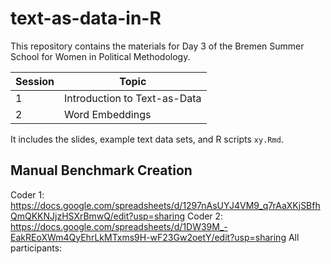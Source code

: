 # text-as-data-in-R

This repository contains the materials for Day 3 of the Bremen Summer School for Women in Political Methodology.

| Session |  Topic
|----------|----------|
| 1   | Introduction to Text-as-Data   | 
| 2 | Word Embeddings

It includes the slides, example text data sets, and R scripts `xy.Rmd`.

## Manual Benchmark Creation

Coder 1: https://docs.google.com/spreadsheets/d/1297nAsUYJ4VM9_q7rAaXKjSBfhQmQKKNJjzHSXrBmwQ/edit?usp=sharing
Coder 2: https://docs.google.com/spreadsheets/d/1DW39M_-EakREoXWm4QyEhrLkMTxms9H-wF23Gw2oetY/edit?usp=sharing
All participants:
